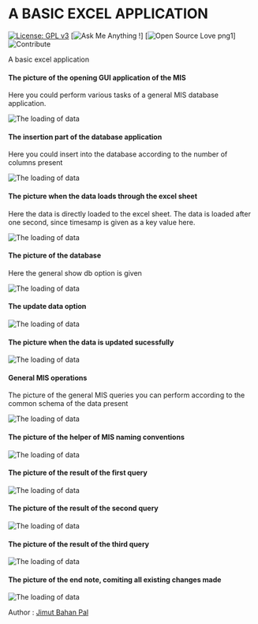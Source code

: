 # A BASIC EXCEL APPLICATION 
[![License: GPL v3](https://img.shields.io/badge/License-GPL%20v3-blue.svg)](https://www.gnu.org/licenses/gpl-3.0) 
[![Ask Me Anything !](https://img.shields.io/badge/Ask%20me-anything-1abc9c.svg)]
[![Open Source Love png1](https://badges.frapsoft.com/os/v1/open-source.png?v=103)]
![Contribute](https://img.shields.io/badge/-contribute-0a0a0a.svg?style=flat&colorA=0a0a0a)

A basic excel application

#### The picture of the opening GUI application of the MIS

Here you could perform various tasks of a general MIS database application.

![The loading of data](/img/1_opening.png)

#### The insertion part of the database application

Here you could insert into the database according to the number of columns present

![The loading of data](/img/2_insert_db.png)

#### The picture when the data loads through the excel sheet

Here the data is directly loaded to the excel sheet. The data is loaded after one second, since timesamp is given as a key value here.

![The loading of data](/img/3_load_data.png)

#### The picture of the database

Here the general show db option is given

![The loading of data](/img/4_show_db.png)


#### The update data option

![The loading of data](/img/5_update_data.png)

#### The picture when the data is updated sucessfully

![The loading of data](/img/6_update_data1.png)

#### General MIS operations

The picture of the general MIS queries you can perform according to the common schema of the data present

![The loading of data](/img/7_det_mis.png)


#### The picture of the helper of MIS naming conventions

![The loading of data](/img/8_col_helper.png)

#### The picture of the result of the first query

![The loading of data](/img/9_query1_mis.png)

#### The picture of the result of the second query

![The loading of data](/img/10_query2_mis.png)

#### The picture of the result of the third query

![The loading of data](/img/11_query3_mis.png)

#### The picture of the end note, comiting all existing changes made

![The loading of data](/img/12_quit.png)

Author : [Jimut Bahan Pal](https://www.linkedin.com/in/jimut-bahan-pal-156862123/)
